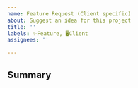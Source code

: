```yaml
---
name: Feature Request (Client specific)
about: Suggest an idea for this project
title: ''
labels: ✨Feature, 🖥️Client
assignees: ''

---
```


## Summary

<!-- Tell us what the suggestion is -->
